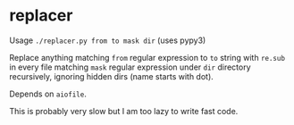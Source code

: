 # replacer

Usage `./replacer.py from to mask dir` (uses pypy3)

Replace anything matching `from` regular expression to `to` string with `re.sub` in every file matching `mask` regular expression under `dir` directory recursively, ignoring hidden dirs (name starts with dot).

Depends on `aiofile`.

This is probably very slow but I am too lazy to write fast code.

